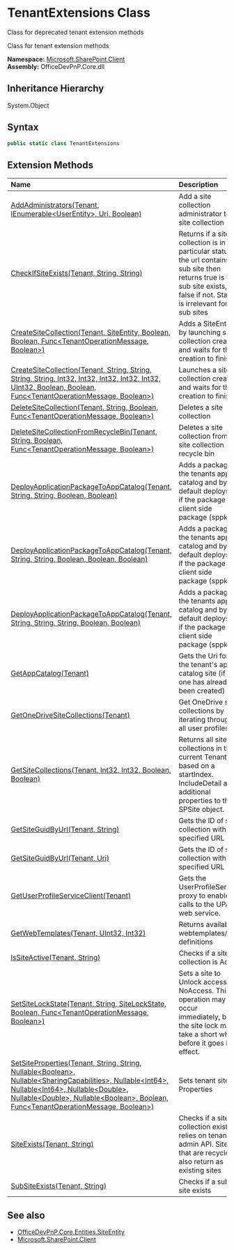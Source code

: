 # TenantExtensions Class
 Class for deprecated tenant extension methods 

 Class for tenant extension methods   

**Namespace:** [Microsoft.SharePoint.Client](Microsoft.SharePoint.Client.md)  
**Assembly:** OfficeDevPnP.Core.dll  
## Inheritance Hierarchy
System.Object  
## Syntax
```C#
public static class TenantExtensions
```
## Extension Methods
|**Name**|**Description**|
|:-----|:-----|
| [AddAdministrators(Tenant, IEnumerable&lt;UserEntity&gt;, Uri, Boolean)](Microsoft.SharePoint.Client.TenantExtensions.23dcea4d.md) | Add a site collection administrator to a site collection
| [CheckIfSiteExists(Tenant, String, String)](Microsoft.SharePoint.Client.TenantExtensions.bd62d116.md) | Returns if a site collection is in a particular status. If the url contains a sub site then returns true is the sub site exists, false if not. Status is irrelevant for sub sites
| [CreateSiteCollection(Tenant, SiteEntity, Boolean, Boolean, Func&lt;TenantOperationMessage, Boolean&gt;)](Microsoft.SharePoint.Client.TenantExtensions.8f180b3b.md) | Adds a SiteEntity by launching site collection creation and waits for the creation to finish
| [CreateSiteCollection(Tenant, String, String, String, String, Int32, Int32, Int32, Int32, Int32, UInt32, Boolean, Boolean, Func&lt;TenantOperationMessage, Boolean&gt;)](Microsoft.SharePoint.Client.TenantExtensions.5122ed46.md) | Launches a site collection creation and waits for the creation to finish
| [DeleteSiteCollection(Tenant, String, Boolean, Func&lt;TenantOperationMessage, Boolean&gt;)](Microsoft.SharePoint.Client.TenantExtensions.32ab407c.md) | Deletes a site collection
| [DeleteSiteCollectionFromRecycleBin(Tenant, String, Boolean, Func&lt;TenantOperationMessage, Boolean&gt;)](Microsoft.SharePoint.Client.TenantExtensions.802142c7.md) | Deletes a site collection from the site collection recycle bin
| [DeployApplicationPackageToAppCatalog(Tenant, String, String, Boolean, Boolean)](Microsoft.SharePoint.Client.TenantExtensions.a085302b.md) | Adds a package to the tenants app catalog and by default deploys it if the package is a client side package (sppkg)
| [DeployApplicationPackageToAppCatalog(Tenant, String, String, Boolean, Boolean, Boolean)](Microsoft.SharePoint.Client.TenantExtensions.634fcfa3.md) | Adds a package to the tenants app catalog and by default deploys it if the package is a client side package (sppkg)
| [DeployApplicationPackageToAppCatalog(Tenant, String, String, String, Boolean, Boolean)](Microsoft.SharePoint.Client.TenantExtensions.8b800134.md) | Adds a package to the tenants app catalog and by default deploys it if the package is a client side package (sppkg)
| [GetAppCatalog(Tenant)](Microsoft.SharePoint.Client.TenantExtensions.a8d6a2c2.md) | Gets the Uri for the tenant's app catalog site (if that one has already been created)
| [GetOneDriveSiteCollections(Tenant)](Microsoft.SharePoint.Client.TenantExtensions.2c08e126.md) | Get OneDrive site collections by iterating through all user profiles.
| [GetSiteCollections(Tenant, Int32, Int32, Boolean, Boolean)](Microsoft.SharePoint.Client.TenantExtensions.9ce74f2.md) | Returns all site collections in the current Tenant based on a startIndex. IncludeDetail adds additional properties to the SPSite object.
| [GetSiteGuidByUrl(Tenant, String)](Microsoft.SharePoint.Client.TenantExtensions.6b408500.md) | Gets the ID of site collection with specified URL
| [GetSiteGuidByUrl(Tenant, Uri)](Microsoft.SharePoint.Client.TenantExtensions.64e4cb66.md) | Gets the ID of site collection with specified URL
| [GetUserProfileServiceClient(Tenant)](Microsoft.SharePoint.Client.TenantExtensions.4a97c99c.md) | Gets the UserProfileService proxy to enable calls to the UPA web service.
| [GetWebTemplates(Tenant, UInt32, Int32)](Microsoft.SharePoint.Client.TenantExtensions.26f04e93.md) | Returns available webtemplates/site definitions
| [IsSiteActive(Tenant, String)](Microsoft.SharePoint.Client.TenantExtensions.df897728.md) | Checks if a site collection is Active
| [SetSiteLockState(Tenant, String, SiteLockState, Boolean, Func&lt;TenantOperationMessage, Boolean&gt;)](Microsoft.SharePoint.Client.TenantExtensions.ef999b08.md) | Sets a site to Unlock access or NoAccess. This operation may occur immediately, but the site lock may take a short while before it goes into effect.
| [SetSiteProperties(Tenant, String, String, Nullable&lt;Boolean&gt;, Nullable&lt;SharingCapabilities&gt;, Nullable&lt;Int64&gt;, Nullable&lt;Int64&gt;, Nullable&lt;Double&gt;, Nullable&lt;Double&gt;, Nullable&lt;Boolean&gt;, Boolean, Func&lt;TenantOperationMessage, Boolean&gt;)](Microsoft.SharePoint.Client.TenantExtensions.41bc0a90.md) | Sets tenant site Properties
| [SiteExists(Tenant, String)](Microsoft.SharePoint.Client.TenantExtensions.fa3c7d26.md) | Checks if a site collection exists, relies on tenant admin API. Sites that are recycled also return as existing sites
| [SubSiteExists(Tenant, String)](Microsoft.SharePoint.Client.TenantExtensions.488f63fb.md) | Checks if a sub site exists
## See also
- [OfficeDevPnP.Core.Entities.SiteEntity](OfficeDevPnP.Core.Entities.SiteEntity.md)
- [Microsoft.SharePoint.Client](Microsoft.SharePoint.Client.md)
